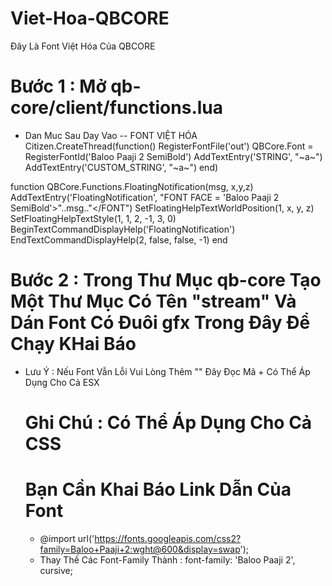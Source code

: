 # Viet-Hoa-QBCORE
Đây Là Font Việt Hóa Của QBCORE
# Bước 1 : Mở qb-core/client/functions.lua
  + Dan Muc Sau Day Vao
   -- FONT VIỆT HÓA 
Citizen.CreateThread(function()
    RegisterFontFile('out')
    QBCore.Font = RegisterFontId('Baloo Paaji 2 SemiBold')
    AddTextEntry('STRING', "<FONT FACE = 'Baloo Paaji 2 SemiBold'>~a~</FONT>")
    AddTextEntry('CUSTOM_STRING', "<FONT FACE = 'Baloo Paaji 2 SemiBold'>~a~</FONT>")
end)

function QBCore.Functions.FloatingNotification(msg, x,y,z)
    AddTextEntry('FloatingNotification', "FONT FACE = 'Baloo Paaji 2 SemiBold'>"..msg.."</FONT")
    SetFloatingHelpTextWorldPosition(1, x, y, z)
    SetFloatingHelpTextStyle(1, 1, 2, -1, 3, 0)
    BeginTextCommandDisplayHelp('FloatingNotification')
    EndTextCommandDisplayHelp(2, false, false, -1)
end
# Bước 2 : Trong Thư Mục qb-core Tạo Một Thư Mục Có Tên "stream" Và Dán Font Có Đuôi gfx Trong Đây Để Chạy KHai Báo
- Lưu Ý : Nếu Font Vẫn Lỗi Vui Lòng Thêm "<FONT FACE = 'Baloo Paaji 2 SemiBold'>" Đây Đọc Mã
          + Có Thể Áp Dụng Cho Cả ESX
  # Ghi Chú : Có Thể Áp Dụng Cho Cả CSS
  # Bạn Cần Khai Báo Link Dẫn Của Font
  - @import url('https://fonts.googleapis.com/css2?family=Baloo+Paaji+2:wght@600&display=swap');
  - Thay Thế Các Font-Family Thành : font-family: 'Baloo Paaji 2', cursive;
  
